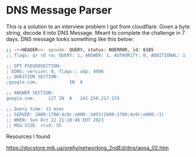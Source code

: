 # DNS Message Parser

This is a solution to an interview problem I got from cloudflare. Given a byte string, decode it into DNS Message. Meant to complete the challenge in 7 days. DNS message looks something like this below:

```bash
;; ->>HEADER<<- opcode: QUERY, status: NOERROR, id: 6185
;; flags: qr rd ra; QUERY: 1, ANSWER: 1, AUTHORITY: 0, ADDITIONAL: 1

;; OPT PSEUDOSECTION:
; EDNS: version: 0, flags:; udp: 4096
;; QUESTION SECTION:
;google.com.			IN	A

;; ANSWER SECTION:
google.com.		127	IN	A	142.250.217.174

;; Query time: 13 msec
;; SERVER: 2600:1700:4c0c:e000::1#53(2600:1700:4c0c:e000::1)
;; WHEN: Sun Oct 22 21:18:46 EDT 2023
;; MSG SIZE  rcvd: 55
```

Resources I found 

https://docstore.mik.ua/orelly/networking_2ndEd/dns/appa_02.htm
